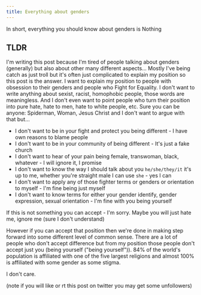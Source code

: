 ```yaml
---
title: Everything about genders
---
```


In short, everything you should know about genders is Nothing

TLDR
----

I'm writing this post because I'm tired of people talking about genders (generally) but also about other many different aspects...
Mostly I've being catch as just troll but it's often just complicated to explain my position so this post is the answer.
I want to explain my position to people with obsession to their genders and people who Fight for Equality.
I don't want to write anything about sexist, racist, homophobic people, those words are meaningless.
And I don't even want to point people who turn their position into pure hate, hate to men, hate to white people, etc.
Sure you can be anyone: Spiderman, Woman, Jesus Christ and I don't want to argue with that but...

 - I don't want to be in your fight and protect you being different - I have own reasons to blame people
 - I don't want to be in your community of being different - It's just a fake church
 - I don't want to hear of your pain being female, transwoman, black, whatever - I will ignore it, I promise
 - I don't want to know the way I should talk about you `he/she/they/it` it's up to me, whether you're straight male I can use `she` - yes I can
 - I don't want to apply any of those fighter terms or genders or orientation to myself - I'm fine being just myself
 - I don't want to know terms for either your gender identify, gender expression, sexual orientation - I'm fine with you being yourself

If this is not something you can accept - I'm sorry. Maybe you will just hate me, ignore me (sure I don't understand)

However if you can accept that position then we're done in making step forward into some different level of common sense.
There are a lot of people who don't accept difference but from my position those people don't accept just you (being yourself ("being yourself")).
84% of the world's population is affiliated with one of the five largest religions and almost 100% is affiliated with some gender as some stigma.

I don't care.

(note if you will like or rt this post on twitter you may get some unfollowers)
